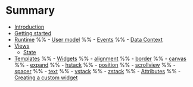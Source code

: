 # Summary

- [Introduction](./introduction.md)
- [Getting started](./getting-started.md)
- [Runtime](./runtime.md)
    %% - [User model](./templates/usermodel.md)
    %% - [Events](./templates/events.md)
    %% - [Data Context](./templates/data-ctx.md)
- [Views](./views.md)
    - [State](./templates/state.md)
- [Templates](./templates.md)
    %% - [Widgets](./templates/widgets.md)
    %%     - [alignment](./templates/alignment.md)
    %%     - [border](./templates/border.md)
    %%     - [canvas](./templates/canvas.md)
    %%     - [expand](./templates/expand.md)
    %%     - [hstack](./templates/hstack.md)
    %%     - [position](./templates/position.md)
    %%     - [scrollview](./templates/scrollview.md)
    %%     - [spacer](./templates/spacer.md)
    %%     - [text](./templates/text.md)
    %%     - [vstack](./templates/vstack.md)
    %%     - [zstack](./templates/zstack.md)
    %% - [Attributes](./templates/attributes.md)
    %% - [Creating a custom widget](./templates/creating-custom-widget.md)
